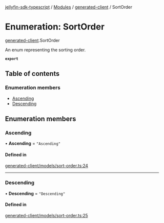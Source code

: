 [jellyfin-sdk-typescript](../README.md) / [Modules](../modules.md) / [generated-client](../modules/generated_client.md) / SortOrder

# Enumeration: SortOrder

[generated-client](../modules/generated_client.md).SortOrder

An enum representing the sorting order.

**`export`**

## Table of contents

### Enumeration members

- [Ascending](generated_client.SortOrder.md#ascending)
- [Descending](generated_client.SortOrder.md#descending)

## Enumeration members

### Ascending

• **Ascending** = `"Ascending"`

#### Defined in

[generated-client/models/sort-order.ts:24](https://github.com/thornbill/jellyfin-sdk-typescript/blob/b0f5501/src/generated-client/models/sort-order.ts#L24)

___

### Descending

• **Descending** = `"Descending"`

#### Defined in

[generated-client/models/sort-order.ts:25](https://github.com/thornbill/jellyfin-sdk-typescript/blob/b0f5501/src/generated-client/models/sort-order.ts#L25)

